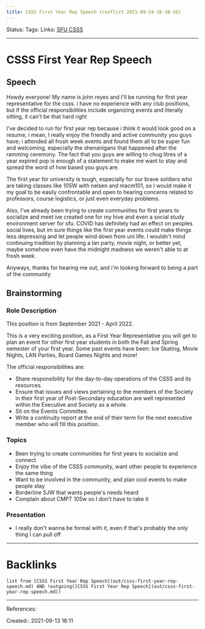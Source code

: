 ```yaml
---
title: CSSS First Year Rep Speech (conflict 2021-09-24-16-38-56)
---
```

Status: 
Tags: 
Links: [SFU CSSS](out/sfu-csss.md)
___
# CSSS First Year Rep Speech
## Speech
Howdy everyone! My name is john reyes and I'll be running for first year representative for the csss. i have no experience with any club positions, but if the official responsibilities include organizing events and literally sitting, it can't be that hard right

I've decided to run for first year rep because i think it would look good on a resume, i mean, I really enjoy the friendly and active community you guys have; i attended all frosh week events and found them all to be super fun and welcoming, especially the shenanigans that happened after the ramming ceremony. The fact that you guys are willing to chug litres of a year expired pop is enough of a statement to make me want to stay and spread the word of how based you guys are.

The first year for university is tough, especially for our brave soldiers who are taking classes like 105W with nelsen and macm101, so I would make it my goal to be easily confrontable and open to hearing concerns related to professors, course logistics, or just even everyday problems.

Also, I've already been trying to create communities for first years to socialize and meet ive created one for my hive and even a social study environment server for sfu. COVID has definitely had an effect on peoples social lives, but im sure things like the first year events could make things less depressing and let people wind down from uni life. I wouldn't mind continuing tradition by planning a lan party, movie night, or better yet, maybe somehow even have the midnight madness we weren't able to at frosh week.

Anyways, thanks for hearing me out, and i'm looking forward to being a part of the community
## Brainstorming
### Role Description
This position is from September 2021 - April 2022.

This is a very exciting position, as a First Year Representative you will get to plan an event for other first year students in both the Fall and Spring semester of your first year. Some past events have been: Ice Skating, Movie Nights, LAN Parties, Board Games Nights and more!  
 
The official responsibilities are:  
- Share responsibility for the day-to-day operations of the CSSS and its resources.
- Ensure that issues and views pertaining to the members of the Society in their first year of Post-Secondary education are well represented within the Executive and Society as a whole.
- Sit on the Events Committee.
- Write a continuity report at the end of their term for the next executive member who will fill this position.
### Topics
- Been trying to create communities for first years to socialize and connect
- Enjoy the vibe of the CSSS community, want other people to experience the same thing
- Want to be involved in the community, and plan cool events to make people stay
- Borderline SJW that wants people's needs heard
- Complain about CMPT 105w so I don't have to take it
### Presentation
- I really don't wanna be formal with it, even if that's probably the only thing I can pull off

___
# Backlinks
```dataview
list from [CSSS First Year Rep Speech](out/csss-first-year-rep-speech.md) AND !outgoing([CSSS First Year Rep Speech](out/csss-first-year-rep-speech.md))
```
___
References:

Created:: 2021-09-13 16:11
